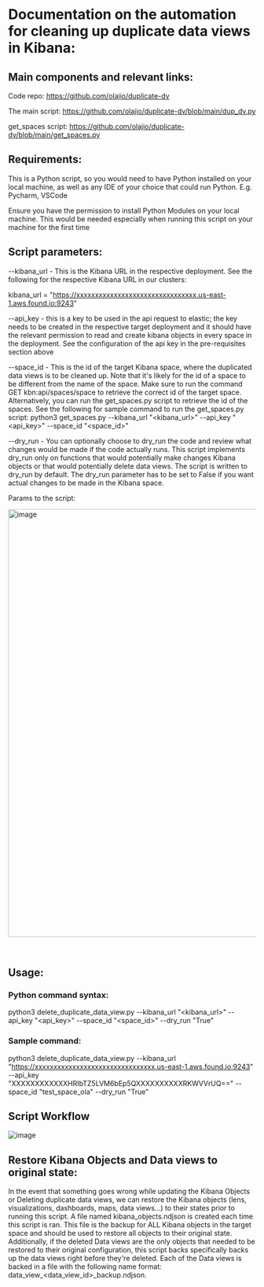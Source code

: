 # Documentation on the automation for cleaning up duplicate data views in Kibana:

## Main components and relevant links:

Code repo: https://github.com/olajio/duplicate-dv

The main script: https://github.com/olajio/duplicate-dv/blob/main/dup_dv.py

get_spaces script: https://github.com/olajio/duplicate-dv/blob/main/get_spaces.py
    



## Requirements:

This is a Python script, so you would need to have Python installed on your local machine, as well as any IDE of your choice that could run Python. E.g. Pycharm, VSCode

Ensure you have the permission to install Python Modules on your local machine. This would be needed especially when running this script on your machine for the first time

## Script parameters:



--kibana_url - This is the Kibana URL in the respective deployment. See the following for the respective Kibana URL in our clusters:



kibana_url = "https://xxxxxxxxxxxxxxxxxxxxxxxxxxxxxxxx.us-east-1.aws.found.io:9243"

--api_key - this is a key to be used in the api request to elastic; the key needs to be created in the respective target deployment and it should have the relevant permission to read and create kibana objects in every space in the deployment. See the configuration of the api key in the pre-requisites section above



--space_id - This is the id of the target Kibana space, where the duplicated data views is to be cleaned up. Note that it's likely for the id of a space to be different from the name of the space. Make sure to run the command GET kbn:api/spaces/space to retrieve the correct id of the target space. Alternatively, you can run the get_spaces.py script to retrieve the id of the spaces. See the following for sample command to run the get_spaces.py script: python3 get_spaces.py --kibana_url "<kibana_url>" --api_key "<api_key>" --space_id "<space_id>"



--dry_run - You can optionally choose to dry_run the code and review what changes would be made if the code actually runs. This script implements dry_run only on functions that would potentially make changes Kibana objects or that would potentially delete data views. The script is written to dry_run by default. The dry_run parameter has to be set to False if you want actual changes to be made in the Kibana space.





Params to the script:

<img width="869" alt="image" src="https://github.com/user-attachments/assets/7a1257ce-b07e-4b31-8caa-69ae6f4fa4a0" />










    
## Usage:
 

### Python command syntax:

python3 delete_duplicate_data_view.py --kibana_url "<kibana_url>" --api_key "<api_key>" --space_id "<space_id>" --dry_run "True"



### Sample command:

python3 delete_duplicate_data_view.py --kibana_url "https://xxxxxxxxxxxxxxxxxxxxxxxxxxxxxxxx.us-east-1.aws.found.io:9243" --api_key "XXXXXXXXXXXXHRIbTZ5LVM6bEp5QXXXXXXXXXXRKWVVrUQ==" --space_id "test_space_ola" --dry_run "True"













## Script Workflow

![image](https://github.com/user-attachments/assets/8914ad21-11fd-4851-a44d-13ad60ed69a4)






## Restore Kibana Objects and Data views to original state:



In the event that something goes wrong while updating the Kibana Objects or Deleting duplicate data views, we can restore the Kibana objects (lens, visualizations, dashboards, maps, data views…) to their states prior to running this script. A file named kibana_objects.ndjson is created each time this script is ran. This file is the backup for ALL Kibana objects in the target space and should be used to restore all objects to their original state. Additionally, if the deleted Data views are the only objects that needed to be restored to their original configuration, this script backs specifically backs up the data views right before they're deleted. Each of the Data views is backed in a file with the following name format: data_view_<data_view_id>_backup.ndjson.
